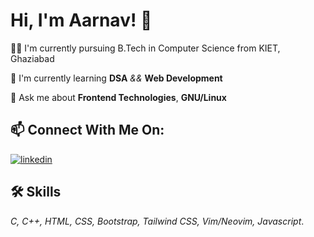
# Hi, I'm Aarnav! 👋


👩‍💻 I'm currently pursuing B.Tech in Computer Science from KIET, Ghaziabad

🧠 I'm currently learning **DSA** *&&* **Web Development**

💬 Ask me about **Frontend Technologies**, **GNU/Linux**


## 📫 Connect With Me On: 
[![linkedin](https://img.shields.io/badge/linkedin-0A66C2?style=for-the-badge&logo=linkedin&logoColor=white)](https://www.linkedin.com/in/aarnav-jaiswal-2k5/)



## 🛠 Skills
*C, C++, HTML, CSS, Bootstrap, Tailwind CSS, Vim/Neovim, Javascript*.
